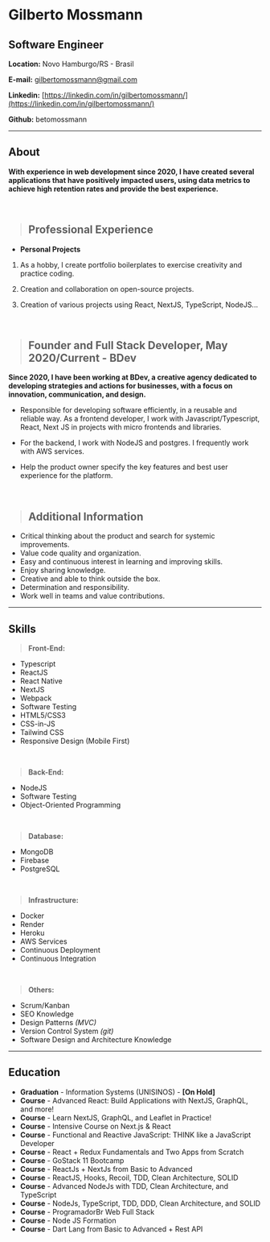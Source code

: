 # Gilberto Mossmann

## Software Engineer


**Location:** Novo Hamburgo/RS - Brasil

**E-mail:** gilbertomossmann@gmail.com

**Linkedin:** [https://linkedin.com/in/gilbertomossmann/](https://linkedin.com/in/gilbertomossmann/)

**Github:** betomossmann

---

## About

  **With experience in web development since 2020, I have created several applications that have positively impacted users, using data metrics to achieve high retention rates and provide the best experience.**

<br/>

> ## Professional Experience

* **Personal Projects**
1. As a hobby, I create portfolio boilerplates to exercise creativity and practice coding.

2. Creation and collaboration on open-source projects.

3. Creation of various projects using React, NextJS, TypeScript, NodeJS...

<br/>

> ## Founder and Full Stack Developer, May 2020/Current - **BDev** 
**Since 2020, I have been working at BDev, a creative agency dedicated to developing strategies and actions for businesses, with a focus on innovation, communication, and design.**

* Responsible for developing software efficiently, in a reusable and reliable way. As a frontend developer, I work with Javascript/Typescript, React, Next JS in projects with micro frontends and libraries.

* For the backend, I work with NodeJS and postgres. I frequently work with AWS services.

* Help the product owner specify the key features and best user experience for the platform.

<br/>

> ## Additional Information

* Critical thinking about the product and search for systemic improvements.
* Value code quality and organization.
* Easy and continuous interest in learning and improving skills.
* Enjoy sharing knowledge.
* Creative and able to think outside the box.
* Determination and responsibility.
* Work well in teams and value contributions.

---

## Skills

> **Front-End:**
* Typescript
* ReactJS
* React Native
* NextJS
* Webpack
* Software Testing
* HTML5/CSS3
* CSS-in-JS
* Tailwind CSS
* Responsive Design (Mobile First)

<br/>

> **Back-End:**
* NodeJS
* Software Testing
* Object-Oriented Programming

<br/>

> **Database:**
* MongoDB
* Firebase
* PostgreSQL

<br/>

> **Infrastructure:**
* Docker
* Render
* Heroku
* AWS Services
* Continuous Deployment
* Continuous Integration

<br/>

> **Others:**
* Scrum/Kanban
* SEO Knowledge
* Design Patterns *(MVC)*
* Version Control System *(git)*
* Software Design and Architecture Knowledge

---

## Education

* **Graduation** - Information Systems (UNISINOS) - **[On Hold]**
* **Course** - Advanced React: Build Applications with NextJS, GraphQL, and more!
* **Course** - Learn NextJS, GraphQL, and Leaflet in Practice!
* **Course** - Intensive Course on Next.js & React
* **Course** - Functional and Reactive JavaScript: THINK like a JavaScript Developer
* **Course** - React + Redux Fundamentals and Two Apps from Scratch
* **Course** - GoStack 11 Bootcamp
* **Course** - ReactJs + NextJs from Basic to Advanced
* **Course** - ReactJS, Hooks, Recoil, TDD, Clean Architecture, SOLID
* **Course** - Advanced NodeJs with TDD, Clean Architecture, and TypeScript
* **Course** - NodeJs, TypeScript, TDD, DDD, Clean Architecture, and SOLID
* **Course** - ProgramadorBr Web Full Stack
* **Course** - Node JS Formation
* **Course** - Dart Lang from Basic to Advanced + Rest API